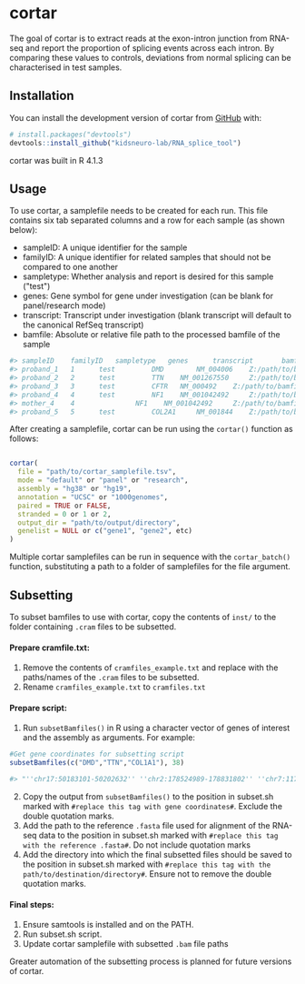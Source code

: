 
<!-- README.md is generated from README.Rmd. Please edit that file -->

# cortar 

<!-- badges: start -->
<!-- badges: end -->

The goal of cortar is to extract reads at the exon-intron junction from RNA-seq
and report the proportion of splicing events across each intron. By comparing
these values to controls, deviations from normal splicing can be characterised
in test samples.

## Installation

You can install the development version of cortar from
[GitHub](https://github.com/) with: 

``` r
# install.packages("devtools")
devtools::install_github("kidsneuro-lab/RNA_splice_tool")
```

cortar was built in R 4.1.3

## Usage
To use cortar, a samplefile needs to be created for each run. This file
contains six tab separated columns and a row for each sample (as shown below):
* sampleID: A unique identifier for the sample
* familyID: A unique identifier for related samples that should not be compared
to one another
* sampletype: Whether analysis and report is desired for this sample ("test")
* genes: Gene symbol for gene under investigation (can be blank for
panel/research mode)
* transcript: Transcript under investigation (blank transcript will default to
the canonical RefSeq transcript)
* bamfile: Absolute or relative file path to the processed bamfile of the sample 

``` r
#> sampleID    familyID   sampletype   genes      transcript       bamfile
#> proband_1   1	  test         DMD        NM_004006	   Z:/path/to/bamfile/proband_1.bam
#> proband_2   2	  test         TTN	  NM_001267550     Z:/path/to/bamfile/proband_2.bam
#> proband_3   3	  test         CFTR	  NM_000492	   Z:/path/to/bamfile/proband_3.bam
#> proband_4   4	  test         NF1	  NM_001042492     Z:/path/to/bamfile/proband_4.bam
#> mother_4    4		       NF1	  NM_001042492     Z:/path/to/bamfile/mother_4.bam
#> proband_5   5	  test         COL2A1	  NM_001844	   Z:/path/to/bamfile/proband_5.bam
```

After creating a samplefile, cortar can be run using the `cortar()` function as follows:

```r

cortar(
  file = "path/to/cortar_samplefile.tsv",
  mode = "default" or "panel" or "research",
  assembly = "hg38" or "hg19",
  annotation = "UCSC" or "1000genomes",
  paired = TRUE or FALSE,
  stranded = 0 or 1 or 2,
  output_dir = "path/to/output/directory",
  genelist = NULL or c("gene1", "gene2", etc)
)

```

Multiple cortar samplefiles can be run in sequence with the `cortar_batch()` function, substituting a path to a folder of samplefiles for the file argument.


## Subsetting
To subset bamfiles to use with cortar, copy the contents of `inst/` to the folder containing `.cram` files
to be subsetted.

#### Prepare cramfile.txt:
1. Remove the contents of `cramfiles_example.txt` and replace with the paths/names of the `.cram` files
to be subsetted.
2. Rename `cramfiles_example.txt` to `cramfiles.txt`

#### Prepare script:

1. Run `subsetBamfiles()` in R using a character vector of genes of interest and the assembly as arguments. For example:
```r
#Get gene coordinates for subsetting script
subsetBamfiles(c("DMD","TTN","COL1A1"), 38)

#> "''chr17:50183101-50202632'' ''chr2:178524989-178831802'' ''chr7:117286120-117716971''"
```
2. Copy the output from `subsetBamfiles()` to the position in subset.sh marked with `#replace this tag with gene coordinates#`.
Exclude the double quotation marks.
3. Add the path to the reference `.fasta` file used for alignment of the RNA-seq data to the position in subset.sh marked with
`#replace this tag with the reference .fasta#`. Do not include quotation marks
4. Add the directory into which the final subsetted files should be saved to the position in subset.sh marked with `#replace
this tag with the path/to/destination/directory#`. Ensure not to remove the double quotation marks.

#### Final steps:
1. Ensure samtools is installed and on the PATH.
2. Run subset.sh script.
3. Update cortar samplefile with subsetted `.bam` file paths

Greater automation of the subsetting process is planned for future versions of cortar.
